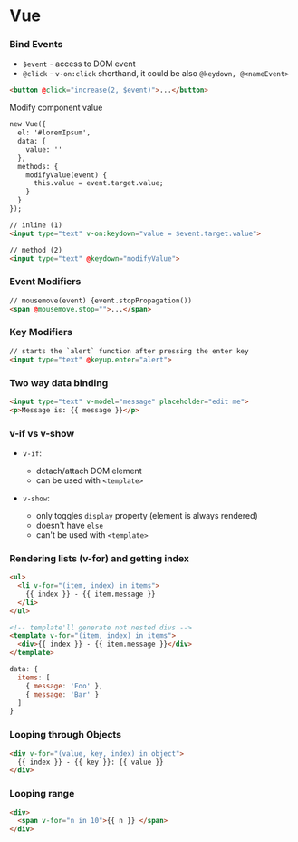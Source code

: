 # Vue

### Bind Events

- `$event` - access to DOM event
- `@click` - `v-on:click` shorthand, it could be also `@keydown, @<nameEvent>`

```html
<button @click="increase(2, $event)">...</button>
```

Modify component value

```html
new Vue({
  el: '#loremIpsum',
  data: {
    value: ''
  },
  methods: {
    modifyValue(event) {
      this.value = event.target.value;
    }
  }
});

// inline (1)
<input type="text" v-on:keydown="value = $event.target.value">

// method (2)
<input type="text" @keydown="modifyValue">
```

### Event Modifiers

```html
// mousemove(event) {event.stopPropagation())
<span @mousemove.stop="">...</span>
```

### Key Modifiers

```html
// starts the `alert` function after pressing the enter key
<input type="text" @keyup.enter="alert">
```

### Two way data binding

```html
<input type="text" v-model="message" placeholder="edit me">
<p>Message is: {{ message }}</p>
```

### v-if vs v-show

- `v-if`:
  - detach/attach DOM element
  - can be used with `<template>`
  
- `v-show`:
  - only toggles `display` property (element is always rendered)
  - doesn't have `else`
  - can't be used with `<template>`

### Rendering lists (v-for) and getting index

```html
<ul>
  <li v-for="(item, index) in items">
    {{ index }} - {{ item.message }}
  </li>
</ul>

<!-- template'll generate not nested divs -->
<template v-for="(item, index) in items">
  <div>{{ index }} - {{ item.message }}</div>
</template>
```

```js
data: {
  items: [
    { message: 'Foo' },
    { message: 'Bar' }
  ]
}
```

### Looping through Objects

```html
<div v-for="(value, key, index) in object">
  {{ index }} - {{ key }}: {{ value }}
</div>
```

### Looping range

```html
<div>
  <span v-for="n in 10">{{ n }} </span>
</div>
```
